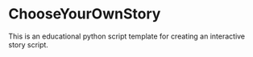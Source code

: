 # ChooseYourOwnStory
This is an educational python script template for creating an interactive story script.

